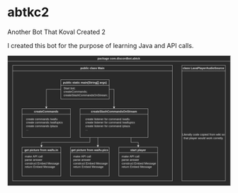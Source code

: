 # abtkc2
Another Bot That Koval Created 2

I created this bot for the purpose of learning Java and API calls.

![Program Diagram](https://github.com/UA-koval/abtkc2/blob/main/abctk%20diagram.png?raw=true)
